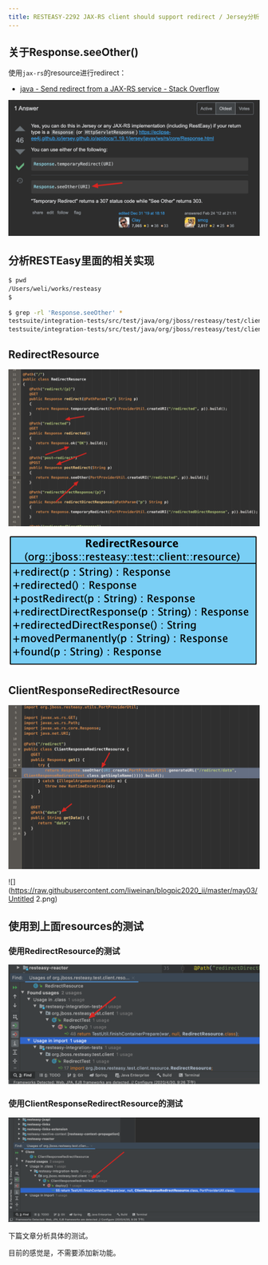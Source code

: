 ```yaml
---
title: RESTEASY-2292 JAX-RS client should support redirect / Jersey分析（四）
---
```


## 关于Response.seeOther()

使用`jax-rs`的resource进行redirect：

* [java - Send redirect from a JAX-RS service - Stack Overflow](https://stackoverflow.com/questions/9435461/send-redirect-from-a-jax-rs-service)

![](https://raw.githubusercontent.com/liweinan/blogpic2020_ii/master/may03/F591D8F0-E5E7-4659-93D1-7229A62F57CA.png)

## 分析RESTEasy里面的相关实现

```bash
$ pwd
/Users/weli/works/resteasy
$
```

```bash
$ grep -rl 'Response.seeOther' *
testsuite/integration-tests/src/test/java/org/jboss/resteasy/test/client/resource/ClientResponseRedirectResource.java
testsuite/integration-tests/src/test/java/org/jboss/resteasy/test/client/resource/RedirectResource.java
```

## RedirectResource

![](https://raw.githubusercontent.com/liweinan/blogpic2020_ii/master/may03/4D7D5ADA-8951-4235-9124-51360776AC65.png)

![](https://raw.githubusercontent.com/liweinan/blogpic2020_ii/master/may03/Untitled.png)

## ClientResponseRedirectResource

![](https://raw.githubusercontent.com/liweinan/blogpic2020_ii/master/may03/4E386EAB-B797-43BA-8C15-5F08917A5A33.png)

![](https://raw.githubusercontent.com/liweinan/blogpic2020_ii/master/may03/Untitled 2.png)

## 使用到上面resources的测试

### 使用RedirectResource的测试

![](https://raw.githubusercontent.com/liweinan/blogpic2020_ii/master/may03/C376BAE0-54B2-4FCE-BC58-FC08470F16F9.png)

### 使用ClientResponseRedirectResource的测试

![](https://raw.githubusercontent.com/liweinan/blogpic2020_ii/master/may03/14F9A403-3C80-4360-94B1-3E0A8799950D.png)

下篇文章分析具体的测试。

目前的感觉是，不需要添加新功能。



